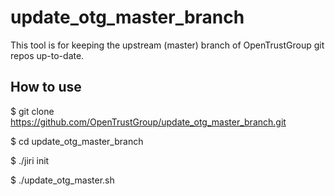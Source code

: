 # update_otg_master_branch

This tool is for keeping the upstream (master) branch of OpenTrustGroup git repos up-to-date.

## How to use

$ git clone https://github.com/OpenTrustGroup/update_otg_master_branch.git

$ cd update_otg_master_branch

$ ./jiri init

$ ./update_otg_master.sh

